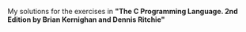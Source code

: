 My solutions for the exercises in **"The C Programming Language. 2nd Edition by
Brian Kernighan and Dennis Ritchie"**
